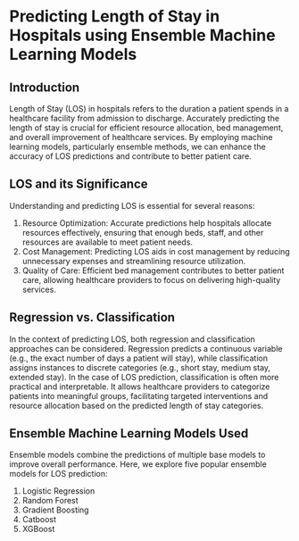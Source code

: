 # Predicting Length of Stay in Hospitals using Ensemble Machine Learning Models
## Introduction
Length of Stay (LOS) in hospitals refers to the duration a patient spends in a healthcare facility from admission to discharge. Accurately predicting the length of stay is crucial for efficient resource allocation, bed management, and overall improvement of healthcare services. By employing machine learning models, particularly ensemble methods, we can enhance the accuracy of LOS predictions and contribute to better patient care.

## LOS and its Significance
Understanding and predicting LOS is essential for several reasons:
1. Resource Optimization: Accurate predictions help hospitals allocate resources effectively, ensuring that enough beds, staff, and other resources are available to meet patient needs.
2. Cost Management: Predicting LOS aids in cost management by reducing unnecessary expenses and streamlining resource utilization.
3. Quality of Care: Efficient bed management contributes to better patient care, allowing healthcare providers to focus on delivering high-quality services.

## Regression vs. Classification
In the context of predicting LOS, both regression and classification approaches can be considered. Regression predicts a continuous variable (e.g., the exact number of days a patient will stay), while classification assigns instances to discrete categories (e.g., short stay, medium stay, extended stay).
In the case of LOS prediction, classification is often more practical and interpretable. It allows healthcare providers to categorize patients into meaningful groups, facilitating targeted interventions and resource allocation based on the predicted length of stay categories.

## Ensemble Machine Learning Models Used
Ensemble models combine the predictions of multiple base models to improve overall performance. Here, we explore five popular ensemble models for LOS prediction:
1. Logistic Regression
2. Random Forest
3. Gradient Boosting
4. Catboost
5. XGBoost
